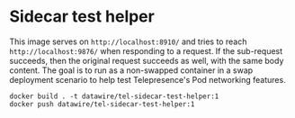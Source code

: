 # Sidecar test helper

This image serves on `http://localhost:8910/` and tries to reach `http://localhost:9876/` when responding to a request. If the sub-request succeeds, then the original request succeeds as well, with the same body content. The goal is to run as a non-swapped container in a swap deployment scenario to help test Telepresence's Pod networking features.

```shell
docker build . -t datawire/tel-sidecar-test-helper:1
docker push datawire/tel-sidecar-test-helper:1
```
